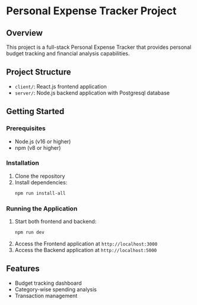 # Personal Expense Tracker Project

## Overview
This project is a full-stack Personal Expense Tracker that provides personal budget tracking and financial analysis capabilities.

## Project Structure
- `client/`: React.js frontend application
- `server/`: Node.js backend application with Postgresql database

## Getting Started

### Prerequisites
- Node.js (v16 or higher)
- npm (v8 or higher)

### Installation
1. Clone the repository
2. Install dependencies:
   ```bash
   npm run install-all
   ```

### Running the Application
1. Start both frontend and backend:
   ```bash
   npm run dev
   ```
2. Access the Frontend application at `http://localhost:3000`
3. Access the Backend  application at `http://localhost:5000`

## Features
- Budget tracking dashboard
- Category-wise spending analysis
- Transaction management


